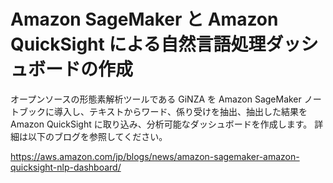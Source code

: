 # Amazon SageMaker と Amazon QuickSight による自然言語処理ダッシュボードの作成

オープンソースの形態素解析ツールである GiNZA を Amazon SageMaker ノートブックに導入し、テキストからワード、係り受けを抽出、抽出した結果を Amazon QuickSight に取り込み、分析可能なダッシュボードを作成します。
詳細は以下のブログを参照してください。

https://aws.amazon.com/jp/blogs/news/amazon-sagemaker-amazon-quicksight-nlp-dashboard/
